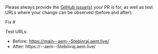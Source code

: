 Please always provide the [GitHub issue(s)](../issues) your PR is for, as well as test URLs where your change can be observed (before and after):

Fix #<gh-issue-id>

Test URLs:
- Before: https://main--aem--Stebinraj.aem.live/
- After: https://<branch>--aem--Stebinraj.aem.live/
